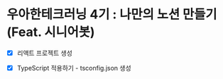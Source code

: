 # 우아한테크러닝 4기 : 나만의 노션 만들기 (Feat. 시니어봇)

- [x] 리액트 프로젝트 생성
- [x] TypeScript 적용하기 - tsconfig.json 생성

